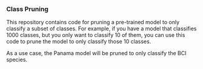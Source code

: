 ### Class Pruning
This repository contains code for pruning a pre-trained model to only classify a subset of classes. 
For example, if you have a model that classifies 1000 classes, but you only want to classify 10 of them, you can use this code to prune the model to only classify those 10 classes.

As a use case, the Panama model will be pruned to only classify the BCI species.